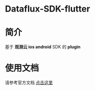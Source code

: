 
# Dataflux-SDK-flutter


# 简介

基于 **观测云 ios android** SDK 的 **plugin**


# 使用文档

请参考官方文档 [点击这里](https://www.yuque.com/dataflux/doc/nst0ca)